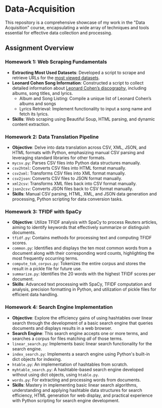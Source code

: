 # Data-Acquisition
This repository is a comprehensive showcase of my work in the "Data Acquisition" course, encapsulating a wide array of techniques and tools essential for effective data collection and processing.

## Assignment Overview

### Homework 1: Web Scraping Fundamentals
* **Extracting Most Used Datasets**: Developed a script to scrape and retrieve URLs for the [most viewed datasets](https://catalog.data.gov/dataset?q=&sort=views_recent+desc).
* **Leonard Cohen Song Information**: Constructed a script to collect detailed information about [Leonard Cohen’s discography](https://www.leonardcohenfiles.com/songind.html), including albums, song titles, and lyrics.
  * Album and Song Listing: Compile a unique list of Leonard Cohen’s albums and songs
  * Lyrics Retrieval: Implement functionality to input a song name and fetch its lyrics.
* **Skills**: Web scraping using Beautiful Soup, HTML parsing, and dynamic content extraction.

### Homework 2: Data Translation Pipeline
* **Objective**: Delve into data translation across CSV, XML, JSON, and HTML formats with Python, emphasizing manual CSV parsing and leveraging standard libraries for other formats.
* `mycsv.py`: Parses CSV files into Python data structures manually.
* `csv2html`: Converts CSV files into HTML format manually.
* `csv2xml`: Transforms CSV files into XML format manually.
* `csv2json`: Converts CSV files to JSON format manually.
* `xml2csv`: Transforms XML files back into CSV format manually.
* `json2csv`: Converts JSON files back to CSV format manually.
* **Skills**: Manual CSV parsing, HTML, XML, and JSON data generation and processing, Python scripting for data conversion tasks.

### Homework 3: TFIDF with SpaCy
* **Objective**: Utilize TFIDF analysis with SpaCy to process Reuters articles, aiming to identify keywords that effectively summarize or distinguish documents.
* `tfidf.py`: Contains methods for processing text and computing TFIDF scores.
* `common.py`: Identifies and displays the ten most common words from a document along with their corresponding word counts, highlighting the most frequently occurring terms.
* `compute_tok_corpus.py`: Tokenizes the entire corpus and stores the result in a pickle file for future use.
* `summarize.py`: Identifies the 20 words with the highest TFIDF scores per document.
* **Skills**: Advanced text processing with SpaCy, TFIDF computation and analysis, precision formatting in Python, and utilization of pickle files for efficient data handling.

### Homework 4: Search Engine Implementation
* **Objective**: Explore the efficiency gains of using hashtables over linear search through the development of a basic search engine that queries documents and displays results in a web browser.
* **Search Engine**: This search engine accepts one or more terms, and searches a corpus for files matching *all* of those terms. 
* `linear_search.py`: Implements basic linear search functionality for the search engine.
* `index_search.py`: Implements a search engine using Python's built-in dict objects for indexing.
* `htable.py`: An implementation of hashtables from scratch.
* `myhtable_search.py`: A hashtable-based search engine developed without using dict objects, using `htable.py`.
* `words.py`: For extracting and processing words from documents.
* **Skills**: Mastery in implementing basic linear search algorithms, understanding and applying hashtable data structures for search efficiency, HTML generation for web display, and practical experience with Python scripting for search engine development.
